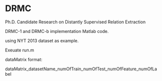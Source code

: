 DRMC
===================
Ph.D. Candidate Research on Distantly Supervised Relation Extraction

DRMC-1 and DRMC-b implementation Matlab code.

using NYT 2013 dataset as example.

Exeuate run.m


dataMatrix format:

dataMatrix_datasetName_numOfTrain_numOfTest_numOfFeature_numOfLabel